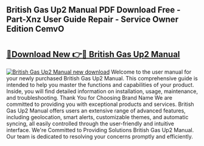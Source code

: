 ## British Gas Up2 Manual PDF Download Free - Part-Xnz User Guide Repair - Service Owner Edition CemvO

# <h2><a href="http://bc98144.oget.top/?id=British+Gas+Up2+Manual">🔗Download New 👉🔴 British Gas Up2 Manual</a></h2>

[![British Gas Up2 Manual new download](https://i.imgur.com/5g1atiW.png)](http://bc98144.oget.top/?id=British+Gas+Up2+Manual)
Welcome to the user manual for your newly purchased British Gas Up2 Manual. This comprehensive guide is intended to help you master the functions and capabilities of your product. Inside, you will find detailed information on installation, usage, maintenance, and troubleshooting. Thank You for Choosing Brand Name We are committed to providing you with exceptional products and services. British Gas Up2 Manual offers users an extensive range of advanced features, including geolocation, smart alerts, customizable themes, and automatic syncing, all easily controlled through the user-friendly and intuitive interface. We're Committed to Providing Solutions British Gas Up2 Manual. Our team is dedicated to resolving your concerns promptly and efficiently.
